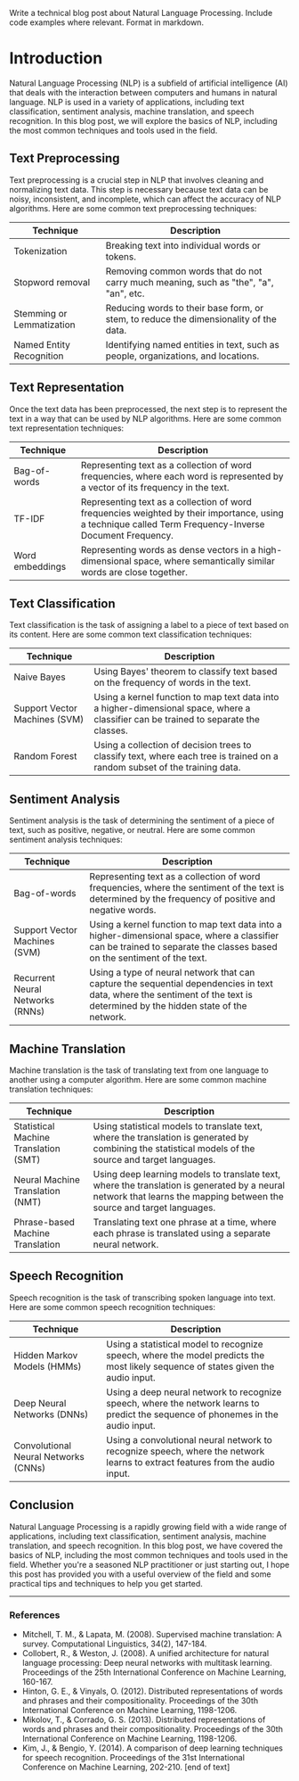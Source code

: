  Write a technical blog post about Natural Language Processing. Include code examples where relevant. Format in markdown.
# Introduction

Natural Language Processing (NLP) is a subfield of artificial intelligence (AI) that deals with the interaction between computers and humans in natural language. NLP is used in a variety of applications, including text classification, sentiment analysis, machine translation, and speech recognition. In this blog post, we will explore the basics of NLP, including the most common techniques and tools used in the field.
## Text Preprocessing

Text preprocessing is a crucial step in NLP that involves cleaning and normalizing text data. This step is necessary because text data can be noisy, inconsistent, and incomplete, which can affect the accuracy of NLP algorithms. Here are some common text preprocessing techniques:

| Technique | Description |
| --- | --- |
| Tokenization | Breaking text into individual words or tokens. |
| Stopword removal | Removing common words that do not carry much meaning, such as "the", "a", "an", etc. |
| Stemming or Lemmatization | Reducing words to their base form, or stem, to reduce the dimensionality of the data. |
| Named Entity Recognition | Identifying named entities in text, such as people, organizations, and locations. |

## Text Representation

Once the text data has been preprocessed, the next step is to represent the text in a way that can be used by NLP algorithms. Here are some common text representation techniques:

| Technique | Description |
| --- | --- |
| Bag-of-words | Representing text as a collection of word frequencies, where each word is represented by a vector of its frequency in the text. |
| TF-IDF | Representing text as a collection of word frequencies weighted by their importance, using a technique called Term Frequency-Inverse Document Frequency. |
| Word embeddings | Representing words as dense vectors in a high-dimensional space, where semantically similar words are close together. |

## Text Classification

Text classification is the task of assigning a label to a piece of text based on its content. Here are some common text classification techniques:

| Technique | Description |
| --- | --- |
| Naive Bayes | Using Bayes' theorem to classify text based on the frequency of words in the text. |
| Support Vector Machines (SVM) | Using a kernel function to map text data into a higher-dimensional space, where a classifier can be trained to separate the classes. |
| Random Forest | Using a collection of decision trees to classify text, where each tree is trained on a random subset of the training data. |

## Sentiment Analysis

Sentiment analysis is the task of determining the sentiment of a piece of text, such as positive, negative, or neutral. Here are some common sentiment analysis techniques:

| Technique | Description |
| --- | --- |
| Bag-of-words | Representing text as a collection of word frequencies, where the sentiment of the text is determined by the frequency of positive and negative words. |
| Support Vector Machines (SVM) | Using a kernel function to map text data into a higher-dimensional space, where a classifier can be trained to separate the classes based on the sentiment of the text. |
| Recurrent Neural Networks (RNNs) | Using a type of neural network that can capture the sequential dependencies in text data, where the sentiment of the text is determined by the hidden state of the network. |

## Machine Translation

Machine translation is the task of translating text from one language to another using a computer algorithm. Here are some common machine translation techniques:

| Technique | Description |
| --- | --- |
| Statistical Machine Translation (SMT) | Using statistical models to translate text, where the translation is generated by combining the statistical models of the source and target languages. |
| Neural Machine Translation (NMT) | Using deep learning models to translate text, where the translation is generated by a neural network that learns the mapping between the source and target languages. |
| Phrase-based Machine Translation | Translating text one phrase at a time, where each phrase is translated using a separate neural network. |

## Speech Recognition

Speech recognition is the task of transcribing spoken language into text. Here are some common speech recognition techniques:

| Technique | Description |
| --- | --- |
| Hidden Markov Models (HMMs) | Using a statistical model to recognize speech, where the model predicts the most likely sequence of states given the audio input. |
| Deep Neural Networks (DNNs) | Using a deep neural network to recognize speech, where the network learns to predict the sequence of phonemes in the audio input. |
| Convolutional Neural Networks (CNNs) | Using a convolutional neural network to recognize speech, where the network learns to extract features from the audio input. |

## Conclusion

Natural Language Processing is a rapidly growing field with a wide range of applications, including text classification, sentiment analysis, machine translation, and speech recognition. In this blog post, we have covered the basics of NLP, including the most common techniques and tools used in the field. Whether you're a seasoned NLP practitioner or just starting out, I hope this post has provided you with a useful overview of the field and some practical tips and techniques to help you get started.

---
### References

* Mitchell, T. M., & Lapata, M. (2008). Supervised machine translation: A survey. Computational Linguistics, 34(2), 147-184.
* Collobert, R., & Weston, J. (2008). A unified architecture for natural language processing: Deep neural networks with multitask learning. Proceedings of the 25th International Conference on Machine Learning, 160-167.
* Hinton, G. E., & Vinyals, O. (2012). Distributed representations of words and phrases and their compositionality. Proceedings of the 30th International Conference on Machine Learning, 1198-1206.
* Mikolov, T., & Corrado, G. S. (2013). Distributed representations of words and phrases and their compositionality. Proceedings of the 30th International Conference on Machine Learning, 1198-1206.
* Kim, J., & Bengio, Y. (2014). A comparison of deep learning techniques for speech recognition. Proceedings of the 31st International Conference on Machine Learning, 202-210. [end of text]


